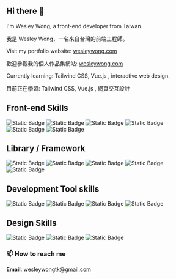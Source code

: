 ## Hi there 👋

I'm Wesley Wong, a front-end developer from Taiwan.

我是 Wesley Wong，一名來自台灣的前端工程師。

Visit my portfolio website: [wesleywong.com](https://profile-3wzre94qq-wesley-wongs-projects.vercel.app/)

歡迎參觀我的個人作品集網站: [wesleywong.com](https://profile-3wzre94qq-wesley-wongs-projects.vercel.app/)

Currently learning: Tailwind CSS, Vue.js , interactive web design.

目前正在學習: Tailwind CSS, Vue.js , 網頁交互設計

## Front-end Skills

![Static Badge](https://img.shields.io/badge/HTML-%23E34F26?style=for-the-badge&logo=html5&logoColor=%23fff)
![Static Badge](https://img.shields.io/badge/CSS-%231572B6?style=for-the-badge&logo=css3&logoColor=%23fff)
![Static Badge](https://img.shields.io/badge/javascript-%23F7DF1E?style=for-the-badge&logo=javascript&logoColor=%23000)
![Static Badge](https://img.shields.io/badge/pug-%23A86454?style=for-the-badge&logo=pug&logoColor=%23fff)
![Static Badge](https://img.shields.io/badge/sass-%23CC6699?style=for-the-badge&logo=sass&logoColor=%23fff)
![Static Badge](https://img.shields.io/badge/Webpack-%238DD6F9?style=for-the-badge&logo=webpack&logoColor=%23000)


## Library / Framework

![Static Badge](https://img.shields.io/badge/bootstrap-%237952B3?style=for-the-badge&logo=bootstrap&logoColor=%23fff)
![Static Badge](https://img.shields.io/badge/GSAP-%2388cf00?style=for-the-badge)
![Static Badge](https://img.shields.io/badge/swiper-%236332F6?style=for-the-badge&logo=swiper)
![Static Badge](https://img.shields.io/badge/Sortable-%235f9ad6?style=for-the-badge)
![Static Badge](https://img.shields.io/badge/AOS-%234a4a4a?style=for-the-badge)



## Development Tool skills

![Static Badge](https://img.shields.io/badge/git-%23F05032?style=for-the-badge&logo=git&logoColor=%23fff)
![Static Badge](https://img.shields.io/badge/github-%23181717?style=for-the-badge&logo=github&logoColor=%23fff)
![Static Badge](https://img.shields.io/badge/VS_CODE-%23007acc?style=for-the-badge&logoColor=%23fff)
![Static Badge](https://img.shields.io/badge/markdown-%23000000?style=for-the-badge&logo=markdown&logoColor=%23fff)


## Design Skills

![Static Badge](https://img.shields.io/badge/adobe_photoshop-%2331A8FF?style=for-the-badge&logo=adobephotoshop&logoColor=%23fff)
![Static Badge](https://img.shields.io/badge/Procreate-%23f358d0?style=for-the-badge)
![Static Badge](https://img.shields.io/badge/autocad-%23E51050?style=for-the-badge&logo=autocad&logoColor=%23FFF)


### 📫 How to reach me

__Email__: wesleywongtk@gmail.com
